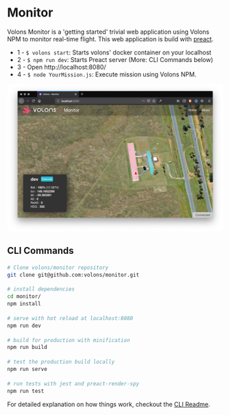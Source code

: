 # Monitor

Volons Monitor is a 'getting started' trivial web application using Volons NPM to monitor real-time flight. 
This web application is build with [preact](https://preactjs.com/).

* 1 - `$ volons start`: Starts volons' docker container on your localhost
* 2 - `$ npm run dev`: Starts Preact server (More: CLI Commands below)
* 3 - Open http://localhost:8080/
* 4 - `$ node YourMission.js`: Execute mission using Volons NPM.

![Monitor Screenshot](https://github.com/volons/monitor/raw/master/images/monitor.png)

## CLI Commands

``` bash
# Clone volons/monitor repository
git clone git@github.com:volons/monitor.git

# install dependencies
cd monitor/
npm install

# serve with hot reload at localhost:8080
npm run dev

# build for production with minification
npm run build

# test the production build locally
npm run serve

# run tests with jest and preact-render-spy 
npm run test
```

For detailed explanation on how things work, checkout the [CLI Readme](https://github.com/developit/preact-cli/blob/master/README.md).
